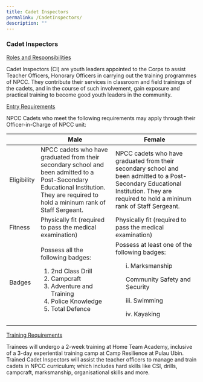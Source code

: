 ```yaml
---
title: Cadet Inspectors
permalink: /CadetInspectors/
description: ""
---
```

### Cadet Inspectors

<u>Roles and Responsibilities</u>

Cadet Inspectors (CI) are youth leaders appointed to the Corps to assist Teacher Officers, Honorary Officers in carrying out the training programmes of NPCC. They contribute their services in classroom and field trainings of the cadets, and in the course of such involvement, gain exposure and practical training to become good youth leaders in the community.

<u>Entry Requirements</u>

        
NPCC Cadets who meet the following requirements may apply through their Officer-in-Charge of NPCC unit:



|  | Male | Female |
| -------- | -------- | -------- |
| Eligibility     | NPCC cadets who have graduated from their secondary school and been admitted to a Post-Secondary Educational Institution. They are required to hold a mininum rank of Staff Sergeant.     | NPCC cadets who have graduated from their secondary school and been admitted to a Post-Secondary Educational Institution. They are required to hold a mininum rank of Staff Sergeant.     |
| Fitness     | Physically fit (required to pass the medical examination)     | Physically fit (required to pass the medical examination)     |
| Badges     | Possess all the following badges: <ol> <li>2nd Class Drill</li> <li>Campcraft</li><li>Adventure and Training</li><li>Police Knowledge</li><li>Total Defence</li></ol>| Possess at least one of the following badges: <ol>i. Marksmanship</ol> <ol>Community Safety and Security</ol> <ol>iii. Swimming</ol> <ol>iv. Kayaking</ol>    |

<u>Training Requirements</u>

        
Trainees will undergo a 2-week training at Home Team Academy, inclusive of a 3-day experiential training camp at Camp Resilience at Pulau Ubin. Trained Cadet Inspectors will assist the teacher officers to manage and train cadets in NPCC curriculum; which includes hard skills like CSI, drills, campcraft, marksmanship, organisational skills and more.